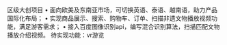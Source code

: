 区级大创项目
• 面向欧美及东南亚市场，可切换英语、泰语、越南语，助力产品国际化布局；
• 实现商品展示、搜索、购物车、订单、扫描非遗文物播放视频功能，满足游客需求；
• 接入百度图像识别api，编写混合识别算法，扫描匹配文物播放介绍视频。
待实现功能：vr游览
